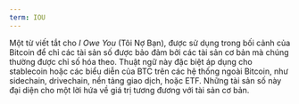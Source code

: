 ```yaml
---
term: IOU
---
```


Một từ viết tắt cho _I Owe You_ (Tôi Nợ Bạn), được sử dụng trong bối cảnh của Bitcoin để chỉ các tài sản số được bảo đảm bởi các tài sản cơ bản mà chúng thường được chỉ số hóa theo. Thuật ngữ này đặc biệt áp dụng cho stablecoin hoặc các biểu diễn của BTC trên các hệ thống ngoài Bitcoin, như sidechain, drivechain, nền tảng giao dịch, hoặc ETF. Những tài sản số này đại diện cho một lời hứa về giá trị tương đương với tài sản cơ bản.